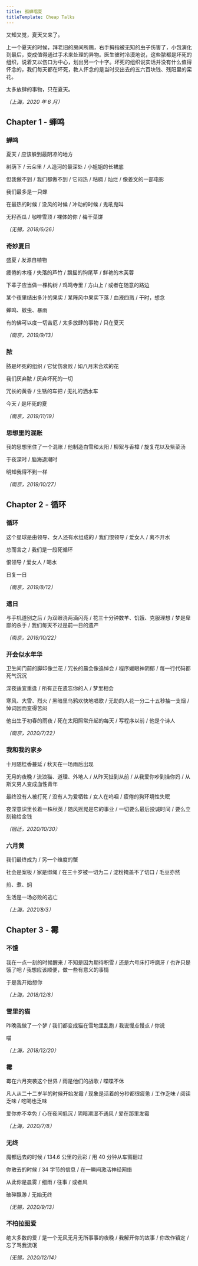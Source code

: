 ```yaml
---
title: 孤蝉唱夏
titleTemplate: Cheap Talks
---
```


又知又觉，夏天又来了。

上一个夏天的时候，拜老旧的房间所赐，右手拇指被无知的虫子伤害了，小包演化到最后，变成值得通过手术来处理的异物。医生彼时冷漠地说，这些脓都是坏死的组织，说着又以伤口为中心，划出另一个十字。坏死的组织说实话并没有什么值得怀念的，我们每天都在坏死，教人怀念的是当时交出去的五六百块钱、残阳里的栾花。

太多放肆的事物，只在夏天。

_（上海，2020 年 6 月）_

## Chapter 1 - 蝉鸣

### 蝉鸣

夏天 / 应该躲到最阴凉的地方

树荫下 / 云朵里 / 人造河的最深处 / 小姐姐的长裙底

但我做不到 / 我们都做不到 / 它闷热 / 粘稠 / 灿烂 / 像姜文的一部电影

我们最多是一只蝉

在最热的时候 / 没风的时候 / 冲动的时候 / 鬼吼鬼叫

无籽西瓜 / 咖啡雪顶 / 裸体的你 / 梅干菜饼

_（无锡，2018/6/26）_

### 奇妙夏日

盛夏 / 发源自植物

疲倦的木槿 / 失落的芦竹 / 飘摇的狗尾草 / 鲜艳的木芙蓉

下辈子应当做一棵构树 / 鸡鸣寺里 / 方山上 / 或者在随意的路边

某个夜里结出多汁的果实 / 某阵风中果实下落 / 血液四溅 / 干时，想念

蝉鸣、蚊虫、暴雨

有的佛可以度一切苦厄 / 太多放肆的事物 / 只在夏天

_（南京，2019/9/13）_

### 脓

脓是坏死的组织 / 它忧伤衰败 / 如八月末合欢的花

我们厌弃脓 / 厌弃坏死的一切

冗长的黄昏 / 生锈的车把 / 无礼的洒水车

今天 / 是坏死的夏

_（南京，2019/11/19）_

### 思想里的混账

我的思想里住了一个混账 / 他制造白雪和太阳 / 柳絮与香樟 / 旋复花以及紫菜汤

于夜深时 / 脑海退潮时

明知我得不到一样

_（南京，2019/10/27）_

## Chapter 2 - 循环

### 循环

这个星球是由领导、女人还有水组成的 / 我们恨领导 / 爱女人 / 离不开水

总而言之 / 我们是一段死循环

恨领导 / 爱女人 / 喝水

日复一日

_（南京，2019/8/12）_

### 遗日

与手机道别之后 / 为双眼浇两滴闪亮 / 花三十分钟数羊、饥饿、克服理想 / 梦是卑鄙的杀手 / 我们每天不过是前一日的遗产

_（南京，2019/10/22）_

### 开会似水年华

卫生间门前的脚印像兰花 / 冗长的晨会像追悼会 / 程序媛眼神阴郁 / 每一行代码都死气沉沉

深夜适宜重逢 / 所有正在遗忘你的人 / 梦里相会

寒风、大雪、烈火 / 黑暗里乌鸦欢快地唱歌 / 无助的人花一分二十五秒抽一支烟 / 悼词因而变得苦闷

他出生于初春的雨夜 / 死在太阳照常升起的每天 / 写程序以前 / 他是个诗人

_（南京，2020/7/22）_

### 我和我的家乡

十月随桂香蔓延 / 秋天在一场雨后出现

无月的夜晚 / 流浪猫、道理、外地人 / 从昨天扯到从前 / 从我爱你吵到操你妈 / 从斯文男人变成血性青年

最终没有人被打死 / 没有人为爱牺牲 / 女人在呜咽 / 疲倦的狗环境性失眠

夜深意识里长着一株秋英 / 随风摇晃是它的事业 / 一切要么最后投诚时间 / 要么立刻输给金钱

_（宿迁，2020/10/30）_

### 六月黄

我们最终成为 / 另一个维度的蟹

社会是案板 / 家是绑绳 / 在三十岁被一切为二 / 淀粉掩盖不了切口 / 毛豆亦然

煎、煮、焖

生活是一场必败的逃亡

_（上海，2021/8/3）_

## Chapter 3 - 霉

### 不饿

我在一点一刻的时候醒来 / 不知是因为期待积雪 / 还是六号床打呼磨牙 / 也许只是饿了吧 / 我想应该顺便，做一些有意义的事情

于是我开始想你

_（上海，2018/12/8）_

### 雪里的猫

昨晚我做了一个梦 / 我们都变成猫在雪地里乱跑 / 我说慢点慢点 / 你说

喵

_（上海，2018/12/20）_

### 霉

霉在六月突袭这个世界 / 雨是他们的战歌 / 喋喋不休

凡人从二十二岁半的时候开始发霉 / 现象是活着的分秒都很疲惫 / 工作乏味 / 阅读乏味 / 吃喝也乏味

爱你亦不幸免 / 心在夜间低沉 / 阴暗潮湿不通风 / 爱在那里发霉

_（上海，2020/7/8）_

### 无终

魔都远去的时候 / 134.6 公里的云彩 / 用 40 分钟从车窗翻过

你散去的时候 / 34 字节的信息 / 在一瞬间激活神经网络

从此你是晨雾 / 细雨 / 往事 / 或者风

破碎飘渺 / 无始无终

_（无锡，2020/9/13）_

### 不柏拉图爱

绝大多数的爱 / 是一个无风无月无所事事的夜晚 / 我解开你的故事 / 你故作镇定 / 忘了骂我流氓

_（无锡，2020/12/14）_
